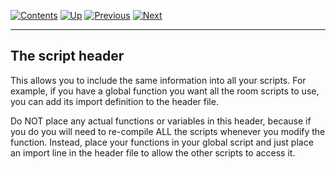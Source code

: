 []()

[![Contents](contents.gif)](ags) [![Up](up.gif)](ags28#topic41)
[![Previous](back.gif)](ags32#topic44)
[![Next](forward.gif)](ags34#StringFormats)

------------------------------------------------------------------------

The script header
-----------------

This allows you to include the same information into all your scripts.
For example, if you have a global function you want all the room scripts
to use, you can add its import definition to the header file.

Do NOT place any actual functions or variables in this header, because
if you do you will need to re-compile ALL the scripts whenever you
modify the function. Instead, place your functions in your global script
and just place an import line in the header file to allow the other
scripts to access it.
